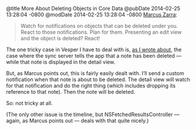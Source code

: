 @title More About Deleting Objects in Core Data
@pubDate 2014-02-25 13:28:04 -0800
@modDate 2014-02-25 13:28:04 -0800
<a href="http://www.cimgf.com/2014/02/25/deleting-objects-in-core-data/">Marcus Zarra</a>:

>Watch for notifications on objects that can be deleted under you. React to those notifications. Plan for them. Presenting an edit view and the object is deleted? React!

The one tricky case in Vesper I have to deal with is, <a href="http://inessential.com/2014/02/22/core_data_and_deleting_objects">as I wrote about</a>, the case where the sync server tells the app that a note has been deleted — while that note is displayed in the detail view.

But, as Marcus points out, this is fairly easily dealt with. I’ll send a custom notification when that note is about to be deleted. The detail view will watch for that notification and do the right thing (which includes dropping its reference to that note). Then the note will be deleted.

So: not tricky at all.

(The only other issue is the timeline, but NSFetchedResultsController — again, as Marcus points out — deals with that quite nicely.)
